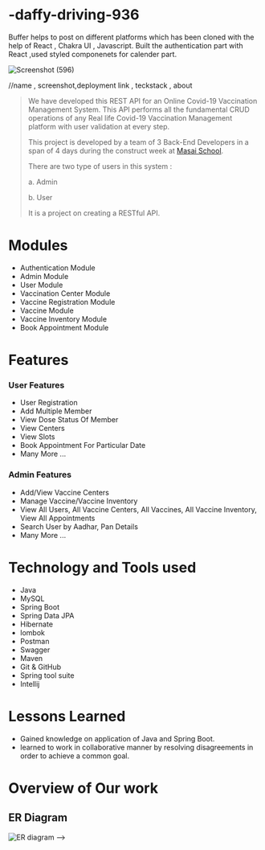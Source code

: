 # -daffy-driving-936


Buffer helps to post on different platforms which has been cloned with the help of React , Chakra UI , Javascript. Built the authentication part with React ,used styled componenets for calender part.



![Screenshot (596)](https://user-images.githubusercontent.com/107476738/207091971-f89f5e73-a615-4b04-953a-596b16355cb7.png)

//name , screenshot,deployment link , teckstack , about


<!-- # Buffer Website

<p align="center">
  <img width="250" height="200" src="https://user-images.githubusercontent.com/107523890/213869160-f890c96d-3c6b-4a72-8f03-3b85ca930683.png">
</p>
<!-- ![Win_covid Logo](https://user-images.githubusercontent.com/107523890/213869160-f890c96d-3c6b-4a72-8f03-3b85ca930683.png) -->


> We have developed this REST API for an Online Covid-19 Vaccination Management System. This API performs all the fundamental CRUD operations of any Real life Covid-19 Vaccination Management platform with user validation at every step.
> 
> This project is developed by a team of 3 Back-End Developers in a span of 4 days during the construct week at [Masai School](https://masaischool.com/).
>
>There are two type of users in this system : 
> 
> a. Admin
>
> b. User
>
> It is a project on creating a RESTful API.
>

# Modules 

- Authentication Module  
- Admin Module
- User Module
- Vaccination Center Module
- Vaccine Registration Module
- Vaccine Module
- Vaccine Inventory Module
- Book Appointment Module

# Features 

### User Features 

- User Registration
- Add Multiple Member
- View Dose Status Of Member
- View Centers 
- View  Slots
- Book Appointment For Particular Date 
- Many More ...

### Admin Features 

- Add/View Vaccine Centers
- Manage Vaccine/Vaccine Inventory
- View All Users, All Vaccine Centers, All Vaccines, All Vaccine Inventory, View All Appointments
- Search User by Aadhar, Pan Details
- Many More ...

# Technology and Tools used 

- Java
- MySQL
- Spring Boot
- Spring Data JPA
- Hibernate
- lombok
- Postman
- Swagger
- Maven
- Git & GitHub
- Spring tool suite
- Intellij

# Lessons Learned

- Gained knowledge on application of Java and Spring Boot.
- learned to work in collaborative manner by resolving disagreements in order to achieve a common goal.  

# Overview of Our work 
## **ER Diagram**
![ER diagram](https://user-images.githubusercontent.com/103619788/213905352-15c065ed-ba28-4082-8a55-22cebea4b8d2.png) -->

